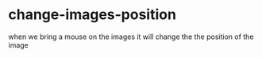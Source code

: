 # change-images-position
when we bring a mouse on the images it will change the the position of the image
